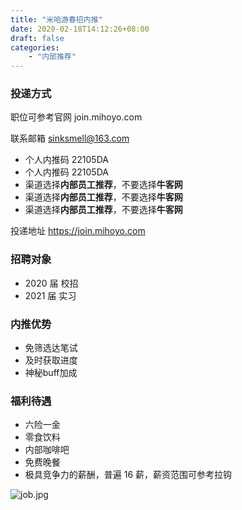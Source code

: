 ```yaml
---
title: "米哈游春招内推"
date: 2020-02-18T14:12:26+08:00
draft: false
categories:
    - "内部推荐"
---
```


### 投递方式

职位可参考官网 join.mihoyo.com

联系邮箱 sinksmell@163.com

* 个人内推码 22105DA
* 个人内推码 22105DA
* 渠道选择**内部员工推荐**，不要选择**牛客网**
* 渠道选择**内部员工推荐**，不要选择**牛客网**
* 渠道选择**内部员工推荐**，不要选择**牛客网**

投递地址 https://join.mihoyo.com

### 招聘对象
* 2020 届 校招
* 2021 届 实习

### 内推优势
* 免筛选达笔试
* 及时获取进度
* 神秘buff加成

### 福利待遇
* 六险一金
* 零食饮料
* 内部咖啡吧
* 免费晚餐
* 极具竞争力的薪酬，普遍 16 薪，薪资范围可参考拉钩

![job.jpg](https://i.loli.net/2020/03/02/PhoNIbnpLtXfiwq.jpg)
